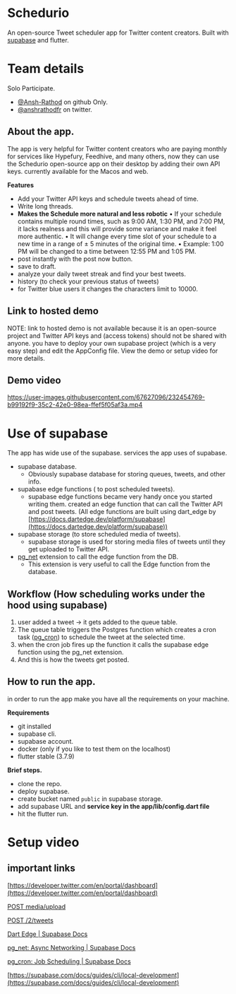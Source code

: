 # Schedurio

An open-source Tweet scheduler app for Twitter content creators. Built with [supabase](https://supabase.com/) and flutter.

# Team details

Solo Participate.

- [@Ansh-Rathod](https://github.com/Ansh-Rathod) on github Only.
- [@anshrathodfr](https://twitter.com/anshrathodfr) on twitter.

## About the app.

The app is very helpful for Twitter content creators who are paying monthly for services like Hypefury, Feedhive, and many others, now they can use the Schedurio open-source app on their desktop by adding their own API keys. currently available for the Macos and web.

**Features**

- Add your Twitter API keys and schedule tweets ahead of time.
- Write long threads.
- **Makes the Schedule more natural and less robotic**
  • If your schedule contains multiple round times, such as 9:00 AM, 1:30 PM, and 7:00 PM, it lacks realness and this will provide some variance and make it feel more authentic.
  • It will change every time slot of your schedule to a new time in a range of ± 5 minutes of the original time.
  • Example: 1:00 PM will be changed to a time between 12:55 PM and 1:05 PM.
- post instantly with the post now button.
- save to draft.
- analyze your daily tweet streak and find your best tweets.
- history (to check your previous status of tweets)
- for Twitter blue users it changes the characters limit to 10000.

## Link to hosted demo

NOTE: link to hosted demo is not available because it is an open-source project and Twitter API keys and (access tokens) should not be shared with anyone. you have to deploy your own supabase project (which is a very easy step) and edit the AppConfig file. View the demo or setup video for more details.

## Demo video


https://user-images.githubusercontent.com/67627096/232454769-b99192f9-35c2-42e0-98ea-ffef5f05af3a.mp4

# Use of supabase

The app has wide use of the supabase. services the app uses of supabase.

- supabase database.
  - Obviously supabase database for storing queues, tweets, and other info.
- supabase edge functions ( to post scheduled tweets).
  - supabase edge functions became very handy once you started writing them. created an edge function that can call the Twitter API and post tweets. (All edge functions are built using dart_edge by [https://docs.dartedge.dev/platform/supabase](https://docs.dartedge.dev/platform/supabase))
- supabase storage (to store scheduled media of tweets).
  - supabase storage is used for storing media files of tweets until they get uploaded to Twitter API.
- [pg_net](https://supabase.com/docs/guides/database/extensions/pgnet) extension to call the edge function from the DB.
  - This extension is very useful to call the Edge function from the database.

## Workflow (How scheduling works under the hood using supabase)

1. user added a tweet → it gets added to the queue table.
2. The queue table triggers the Postgres function which creates a cron task ([pg_cron](https://supabase.com/docs/guides/database/extensions/pgcron)) to schedule the tweet at the selected time.
3. when the cron job fires up the function it calls the supabase edge function using the pg_net extension.
4. And this is how the tweets get posted.

## How to run the app.

in order to run the app make you have all the requirements on your machine.

**Requirements**

- git installed
- supabase cli.
- supabase account.
- docker (only if you like to test them on the localhost)
- flutter stable (3.7.9)

**Brief steps.**

- clone the repo.
- deploy supabase.
- create bucket named `public` in supabase storage.
- add supabase URL and **service key in the app/lib/config.dart file**
- hit the flutter run.

# Setup video

## important links

[https://developer.twitter.com/en/portal/dashboard](https://developer.twitter.com/en/portal/dashboard)




[POST media/upload](https://developer.twitter.com/en/docs/twitter-api/v1/media/upload-media/api-reference/post-media-upload)

[POST /2/tweets](https://developer.twitter.com/en/docs/twitter-api/tweets/manage-tweets/api-reference/post-tweets)

[Dart Edge | Supabase Docs](https://supabase.com/docs/guides/functions/dart-edge)

[pg_net: Async Networking | Supabase Docs](https://supabase.com/docs/guides/database/extensions/pgnet)

[pg_cron: Job Scheduling | Supabase Docs](https://supabase.com/docs/guides/database/extensions/pgcron)

[https://supabase.com/docs/guides/cli/local-development](https://supabase.com/docs/guides/cli/local-development)
